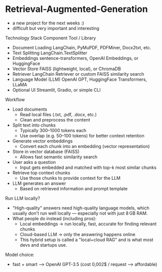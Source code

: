 # Retrieval-Augmented-Generation

- a new project for the next weeks :)
- difficult but very important and interesting

Technology Stack
Component	Tool / Library
- Document Loading	LangChain, PyMuPDF, PDFMiner, Docx2txt, etc.
- Text Splitting	LangChain.TextSplitter
- Embeddings	sentence-transformers, OpenAI Embeddings, or HuggingFace
- Vector Store	FAISS (lightweight, local), or ChromaDB
- Retriever	LangChain Retriever or custom FAISS similarity search
- Language Model (LLM)	OpenAI GPT, HuggingFace Transformers, LLaMA
- Optional UI	Streamlit, Gradio, or simple CLI

Workflow
- Load documents
    - Read local files (.txt, .pdf, .docx, etc.)
    - Clean and preprocess the content
- Split text into chunks
    - Typically 300–1000 tokens each
    - Use overlap (e.g. 50–100 tokens) for better context retention
- Generate vector embeddings
    - Convert each chunk into an embedding (vector representation)
- Store in vector database (FAISS)
    - Allows fast semantic similarity search
- User asks a question
    - Input gets embedded and matched with top-k most similar chunks
- Retrieve top context chunks
    - Use those chunks to provide context for the LLM
- LLM generates an answer
    - Based on retrieved information and prompt template
 
Run LLM locally? 
- "High-quality" answers need high-quality language models, which usually don't run well locally — especially not with just 8 GB RAM.
- What people do instead (including pros):
    - Local embeddings → run locally, fast, accurate for finding relevant chunks
    - Cloud-based LLM → only the answering happens online
    - This hybrid setup is called a "local+cloud RAG" and is what most devs and startups use.

Model choice:
- fast + smart --> OpenAI GPT-3.5    (cost 0,002$ / request --> affordable)


